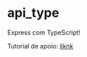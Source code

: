 # api_type

Express com TypeScript!

Tutorial de apoio: [liknk](https://developer.okta.com/blog/2018/11/15/node-express-typescript)